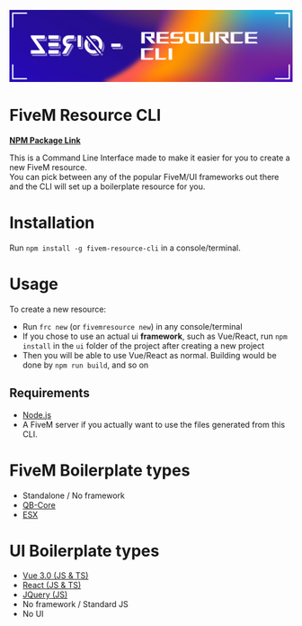 ![Logo](https://raw.githubusercontent.com/Z3rio/fivem-resource-cli/main/logo.png)

# FiveM Resource CLI

[**NPM Package Link**](https://www.npmjs.com/package/fivem-resource-cli)

This is a Command Line Interface made to make it easier for you to create a new FiveM resource.<br>
You can pick between any of the popular FiveM/UI frameworks out there and the CLI will set up a boilerplate resource for you.<br>

# Installation

Run `npm install -g fivem-resource-cli` in a console/terminal.

# Usage

To create a new resource:

- Run `frc new` (or `fivemresource new`) in any console/terminal
- If you chose to use an actual ui **framework**, such as Vue/React, run `npm install` in the `ui` folder of the project after creating a new project
- Then you will be able to use Vue/React as normal. Building would be done by `npm run build`, and so on

## Requirements

- [Node.js](https://nodejs.org/en/)
- A FiveM server if you actually want to use the files generated from this CLI.

# FiveM Boilerplate types

- Standalone / No framework
- [QB-Core](https://github.com/qbcore-framework)
- [ESX](https://github.com/esx-framework/esx-legacy)

# UI Boilerplate types

- [Vue 3.0 (JS & TS)](https://vuejs.org/)
- [React (JS & TS)](https://reactjs.org/)
- [JQuery (JS)](https://jquery.com/)
- No framework / Standard JS
- No UI
